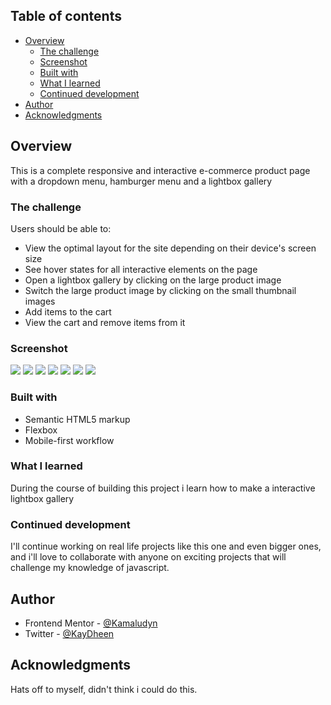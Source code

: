 ## Table of contents

- [Overview](#overview)
  - [The challenge](#the-challenge)
  - [Screenshot](#screenshot)
  - [Built with](#built-with)
  - [What I learned](#what-i-learned)
  - [Continued development](#continued-development)
- [Author](#author)
- [Acknowledgments](#acknowledgments)

## Overview

This is a complete responsive and interactive e-commerce product page with a dropdown menu, hamburger menu and a lightbox gallery

### The challenge

Users should be able to:

- View the optimal layout for the site depending on their device's screen size
- See hover states for all interactive elements on the page
- Open a lightbox gallery by clicking on the large product image
- Switch the large product image by clicking on the small thumbnail images
- Add items to the cart
- View the cart and remove items from it

### Screenshot

![](./screenshot\desktop-empty-cart-item.png)
![](./screenshot\desktop-preview-by-kamaludee-Abubakar.png)
![](./screenshot\lightbox-preview.png)
![](./screenshot\mobile-cart-item.png)
![](./screenshot\mobile-design-preview-by-kamaludeen-Abubakar.png)
![](./screenshot\mobile-empty-cart.png)
![](./screenshot\mobile-hamburger-open-menu.png)

### Built with

- Semantic HTML5 markup
- Flexbox
- Mobile-first workflow

### What I learned

During the course of building this project i learn how to make a interactive lightbox gallery

### Continued development

I'll continue working on real life projects like this one and even bigger ones, and i'll love to collaborate with anyone on exciting projects that will challenge my knowledge of javascript.

## Author

- Frontend Mentor - [@Kamaludyn](https://www.frontendmentor.io/profile/Kamaludyn)
- Twitter - [@KayDheen](https://www.twitter.com/KayDheen)

## Acknowledgments
Hats off to myself, didn't think i could do this.